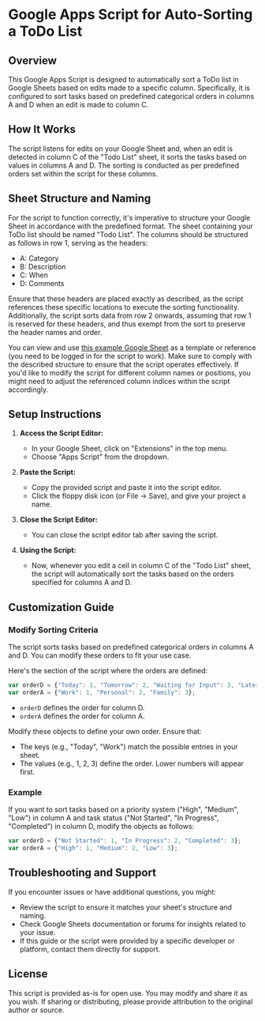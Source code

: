 # Google Apps Script for Auto-Sorting a ToDo List

## Overview

This Google Apps Script is designed to automatically sort a ToDo list in Google Sheets based on edits made to a specific column. Specifically, it is configured to sort tasks based on predefined categorical orders in columns A and D when an edit is made to column C.

## How It Works

The script listens for edits on your Google Sheet and, when an edit is detected in column C of the "Todo List" sheet, it sorts the tasks based on values in columns A and D. The sorting is conducted as per predefined orders set within the script for these columns.

## Sheet Structure and Naming

For the script to function correctly, it's imperative to structure your Google Sheet in accordance with the predefined format. The sheet containing your ToDo list should be named "Todo List". The columns should be structured as follows in row 1, serving as the headers:

   - A: Category
   - B: Description
   - C: When
   - D: Comments

Ensure that these headers are placed exactly as described, as the script references these specific locations to execute the sorting functionality. Additionally, the script sorts data from row 2 onwards, assuming that row 1 is reserved for these headers, and thus exempt from the sort to preserve the header names and order.

You can view and use [this example Google Sheet](https://docs.google.com/spreadsheets/d/1mW0CxmKSv3NJPNOS20_ei9IGKt0vncgtr-7yIoSS_sI/edit?usp=sharing) as a template or reference (you need to be logged in for the script to work). Make sure to comply with the described structure to ensure that the script operates effectively. If you'd like to modify the script for different column names or positions, you might need to adjust the referenced column indices within the script accordingly.

## Setup Instructions

1. **Access the Script Editor:**
   - In your Google Sheet, click on "Extensions" in the top menu.
   - Choose "Apps Script" from the dropdown.
   
2. **Paste the Script:**
   - Copy the provided script and paste it into the script editor.
   - Click the floppy disk icon (or File -> Save), and give your project a name.
   
3. **Close the Script Editor:**
   - You can close the script editor tab after saving the script.

4. **Using the Script:**
   - Now, whenever you edit a cell in column C of the "Todo List" sheet, the script will automatically sort the tasks based on the orders specified for columns A and D.

## Customization Guide

### Modify Sorting Criteria

The script sorts tasks based on predefined categorical orders in columns A and D. You can modify these orders to fit your use case. 

Here's the section of the script where the orders are defined:

```javascript
var orderD = {"Today": 1, "Tomorrow": 2, "Waiting for Input": 3, "Later": 4};
var orderA = {"Work": 1, "Personal": 2, "Family": 3};
```

- `orderD` defines the order for column D. 
- `orderA` defines the order for column A. 

Modify these objects to define your own order. Ensure that:
- The keys (e.g., "Today", "Work") match the possible entries in your sheet.
- The values (e.g., 1, 2, 3) define the order. Lower numbers will appear first.

### Example

If you want to sort tasks based on a priority system ("High", "Medium", "Low") in column A and task status ("Not Started", "In Progress", "Completed") in column D, modify the objects as follows:

```javascript
var orderD = {"Not Started": 1, "In Progress": 2, "Completed": 3};
var orderA = {"High": 1, "Medium": 2, "Low": 3};
```

## Troubleshooting and Support

If you encounter issues or have additional questions, you might:
- Review the script to ensure it matches your sheet's structure and naming.
- Check Google Sheets documentation or forums for insights related to your issue.
- If this guide or the script were provided by a specific developer or platform, contact them directly for support.

## License

This script is provided as-is for open use. You may modify and share it as you wish. If sharing or distributing, please provide attribution to the original author or source.

